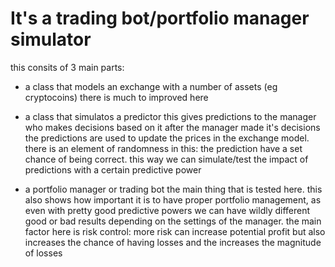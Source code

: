 # It's a trading bot/portfolio manager simulator

this consits of 3 main parts:
* a class that models an exchange with a number of assets (eg cryptocoins)
there is much to improved here

* a class that simulatos a predictor
this gives predictions to the manager who makes decisions based on it
after the manager made it's decisions the predictions are used to update the prices in the exchange model. there is an element of randomness in this: the prediction have a set chance of being correct. this way we can simulate/test the impact of predictions with a certain predictive power

* a portfolio manager or trading bot
the main thing that is tested here. this also shows how important it is to have proper portfolio management, as even with pretty good predictive powers we can have wildly different good or bad results depending on the settings of the manager. the main factor here is risk control: more risk can increase potential profit but also increases the chance of having losses and the increases the magnitude of losses

